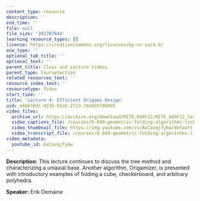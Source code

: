 ```yaml
---
content_type: resource
description: ''
end_time: ''
file: null
file_size: '292787644'
learning_resource_types: []
license: https://creativecommons.org/licenses/by-nc-sa/4.0/
ocw_type: ''
optional_tab_title: ''
optional_text: ''
parent_title: Class and Lecture Videos
parent_type: CourseSection
related_resources_text: ''
resource_index_text: ''
resourcetype: Video
start_time: ''
title: 'Lecture 4: Efficient Origami Design'
uid: e6b610dc-8235-91a5-2f13-28a955f86095
video_files:
  archive_url: https://archive.org/download/MIT6.849F12/MIT6_849F12_lec04_300k.mp4
  video_captions_file: /courses/6-849-geometric-folding-algorithms-linkages-origami-polyhedra-fall-2012/b69243de951d518288f5acf21627b528_AxCavqjfy6w.vtt
  video_thumbnail_file: https://img.youtube.com/vi/AxCavqjfy6w/default.jpg
  video_transcript_file: /courses/6-849-geometric-folding-algorithms-linkages-origami-polyhedra-fall-2012/4dfe7a2f3bd689730752e005f5a0dcbb_AxCavqjfy6w.pdf
video_metadata:
  youtube_id: AxCavqjfy6w
---
```


**Description:** This lecture continues to discuss the tree method and characterizing a uniaxial base. Another algorithm, Origamizer, is presented with introductory examples of folding a cube, checkerboard, and arbitrary polyhedra.

**Speaker:** Erik Demaine

